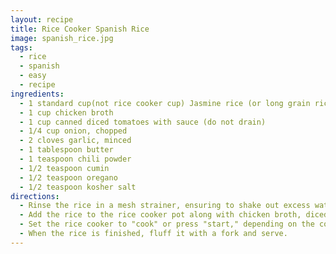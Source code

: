 ```yaml
---
layout: recipe
title: Rice Cooker Spanish Rice
image: spanish_rice.jpg
tags:
  - rice
  - spanish
  - easy
  - recipe
ingredients:
  - 1 standard cup(not rice cooker cup) Jasmine rice (or long grain rice)
  - 1 cup chicken broth
  - 1 cup canned diced tomatoes with sauce (do not drain)
  - 1/4 cup onion, chopped
  - 2 cloves garlic, minced
  - 1 tablespoon butter
  - 1 teaspoon chili powder
  - 1/2 teaspoon cumin
  - 1/2 teaspoon oregano
  - 1/2 teaspoon kosher salt
directions:
  - Rinse the rice in a mesh strainer, ensuring to shake out excess water well.
  - Add the rice to the rice cooker pot along with chicken broth, diced tomatoes with their sauce, garlic, onion, butter, and seasonings. Stir the ingredients together.
  - Set the rice cooker to "cook" or press "start," depending on the cooker’s functions, and let it do its work.
  - When the rice is finished, fluff it with a fork and serve.
---
```

